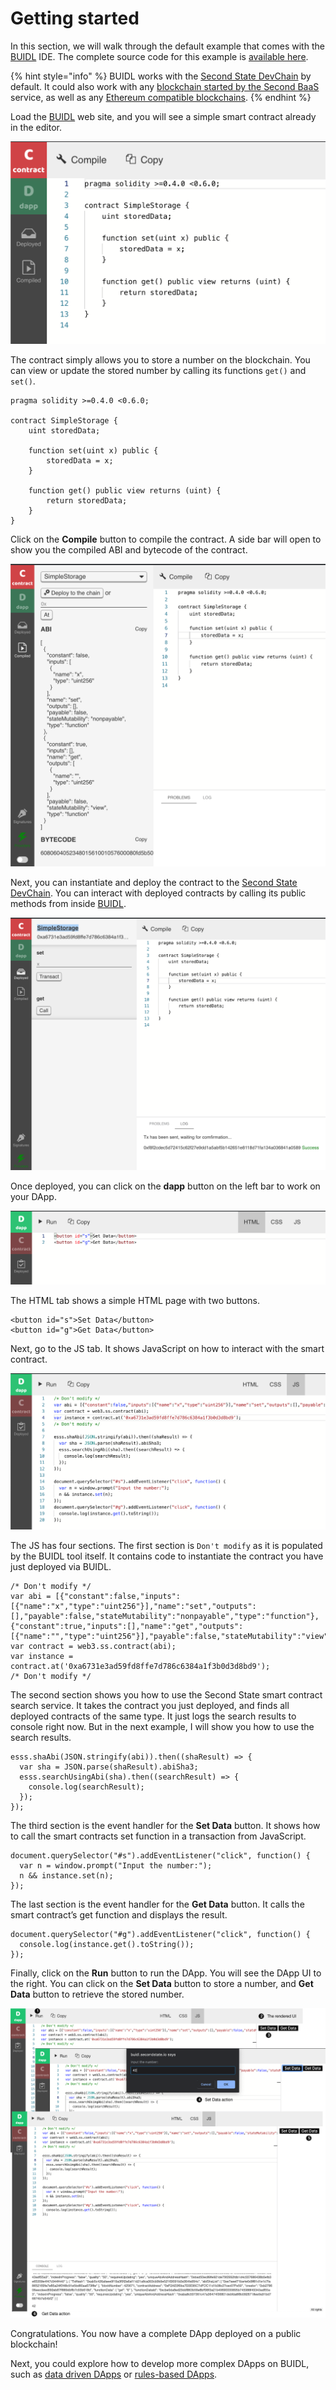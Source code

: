 # Getting started

In this section, we will walk through the default example that comes with the [BUIDL](http://buidl.secondstate.io/) IDE. The complete source code for this example is [available here](https://gist.github.com/juntao/2f2cbd734bbc3ef8ddae38f4e2ea89dc).

{% hint style="info" %}
BUIDL works with the [Second State DevChain](../devchain/getting-started.md) by default. It could also work with any [blockchain started by the Second BaaS](working-with-baas.md) service, as well as any [Ethereum compatible blockchains](working-with-ethereum.md).
{% endhint %}

Load the [BUIDL](http://buidl.secondstate.io/) web site, and you will see a simple smart contract already in the editor.

![](../.gitbook/assets/buidl-getting_started-01.png)

The contract simply allows you to store a number on the blockchain. You can view or update the stored number by calling its functions `get()` and `set()`.

```text
pragma solidity >=0.4.0 <0.6.0;

contract SimpleStorage {
    uint storedData;

    function set(uint x) public {
        storedData = x;
    }

    function get() public view returns (uint) {
        return storedData;
    }
}
```

Click on the **Compile** button to compile the contract. A side bar will open to show you the compiled ABI and bytecode of the contract.

![](../.gitbook/assets/buidl-getting_started-02.png)

Next, you can instantiate and deploy the contract to the [Second State DevChain](../smart-contracts-search-engine/getting-started.md). You can interact with deployed contracts by calling its public methods from inside [BUIDL](http://buidl.secondstate.io/).

![](../.gitbook/assets/buidl-getting_started-03.png)

Once deployed, you can click on the **dapp** button on the left bar to work on your DApp.

![](../.gitbook/assets/buidl-getting_started-04.png)

The HTML tab shows a simple HTML page with two buttons.

```text
<button id="s">Set Data</button>
<button id="g">Get Data</button>
```

Next, go to the JS tab. It shows JavaScript on how to interact with the smart contract.

![](../.gitbook/assets/buidl-getting_started-05.png)

The JS has four sections. The first section is `Don't modify` as it is populated by the BUIDL tool itself. It contains code to instantiate the contract you have just deployed via BUIDL.

```text
/* Don't modify */
var abi = [{"constant":false,"inputs":[{"name":"x","type":"uint256"}],"name":"set","outputs":[],"payable":false,"stateMutability":"nonpayable","type":"function"},{"constant":true,"inputs":[],"name":"get","outputs":[{"name":"","type":"uint256"}],"payable":false,"stateMutability":"view","type":"function"}];
var contract = web3.ss.contract(abi);
var instance = contract.at('0xa6731e3ad59fd8ffe7d786c6384a1f3b0d3d8bd9');
/* Don't modify */
```

The second section shows you how to use the Second State smart contract search service. It takes the contract you just deployed, and finds all deployed contracts of the same type. It just logs the search results to console right now. But in the next example, I will show you how to use the search results.

```text
esss.shaAbi(JSON.stringify(abi)).then((shaResult) => {
  var sha = JSON.parse(shaResult).abiSha3;
  esss.searchUsingAbi(sha).then((searchResult) => {
    console.log(searchResult);
  });
});
```

The third section is the event handler for the **Set Data** button. It shows how to call the smart contracts set function in a transaction from JavaScript.

```text
document.querySelector("#s").addEventListener("click", function() {
  var n = window.prompt("Input the number:");
  n && instance.set(n);
});
```

The last section is the event handler for the **Get Data** button. It calls the smart contract’s get function and displays the result.

```text
document.querySelector("#g").addEventListener("click", function() {
  console.log(instance.get().toString());
});
```

Finally, click on the **Run** button to run the DApp. You will see the DApp UI to the right. You can click on the **Set Data** button to store a number, and **Get Data** button to retrieve the stored number.

![](../.gitbook/assets/buidl-getting_started-06.png)

Congratulations. You now have a complete DApp deployed on a public blockchain! 

Next, you could explore how to develop more complex DApps on BUIDL, such as [data driven DApps](access-contracts-data.md) or [rules-based DApps](rule-based-smart-contract.md).



